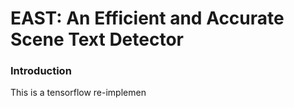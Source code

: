 # EAST: An Efficient and Accurate Scene Text Detector

### Introduction
This is a tensorflow re-implemen